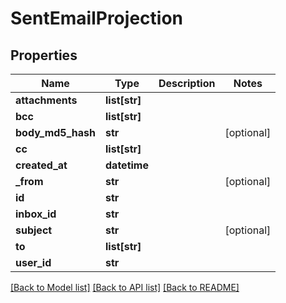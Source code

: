 # SentEmailProjection

## Properties
Name | Type | Description | Notes
------------ | ------------- | ------------- | -------------
**attachments** | **list[str]** |  | 
**bcc** | **list[str]** |  | 
**body_md5_hash** | **str** |  | [optional] 
**cc** | **list[str]** |  | 
**created_at** | **datetime** |  | 
**_from** | **str** |  | [optional] 
**id** | **str** |  | 
**inbox_id** | **str** |  | 
**subject** | **str** |  | [optional] 
**to** | **list[str]** |  | 
**user_id** | **str** |  | 

[[Back to Model list]](../README#documentation-for-models) [[Back to API list]](../README#documentation-for-api-endpoints) [[Back to README]](../README)


